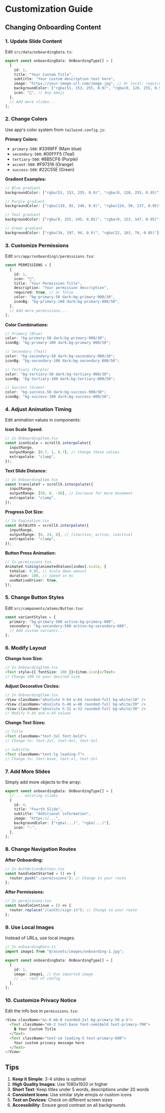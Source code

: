 # Customization Guide

## Changing Onboarding Content

### 1. Update Slide Content

Edit `src/data/onboardingData.ts`:

```typescript
export const onboardingData: OnBoardingType[] = [
  {
    id: 1,
    title: "Your Custom Title",
    subtitle: "Your custom description text here",
    image: "https://your-image-url.com/image.jpg", // Or local: require('@/assets/...')
    backgroundColor: ["rgba(51, 153, 255, 0.9)", "rgba(0, 128, 255, 0.95)"],
    icon: "🎨", // Any emoji
  },
  // Add more slides...
];
```

### 2. Change Colors

Use app's color system from `tailwind.config.js`:

**Primary Colors:**

- `primary-500`: #3399FF (Main blue)
- `secondary-500`: #00FFF5 (Teal)
- `tertiary-500`: #8B5CF6 (Purple)
- `accent-500`: #F97316 (Orange)
- `success-500`: #22C55E (Green)

**Gradient Examples:**

```typescript
// Blue gradient
backgroundColor: ["rgba(51, 153, 255, 0.9)", "rgba(0, 128, 255, 0.95)"];

// Purple gradient
backgroundColor: ["rgba(139, 92, 246, 0.9)", "rgba(124, 58, 237, 0.95)"];

// Teal gradient
backgroundColor: ["rgba(0, 255, 245, 0.85)", "rgba(0, 153, 147, 0.95)"];

// Green gradient
backgroundColor: ["rgba(34, 197, 94, 0.9)", "rgba(22, 163, 74, 0.95)"];
```

### 3. Customize Permissions

Edit `src/app/(onboarding)/permissions.tsx`:

```typescript
const PERMISSIONS = [
  {
    id: 1,
    icon: "📍",
    title: "Your Permission Title",
    description: "Your permission description",
    required: true, // or false
    color: "bg-primary-50 dark:bg-primary-900/30",
    iconBg: "bg-primary-100 dark:bg-primary-800/50",
  },
  // Add more permissions...
];
```

**Color Combinations:**

```typescript
// Primary (Blue)
color: "bg-primary-50 dark:bg-primary-900/30";
iconBg: "bg-primary-100 dark:bg-primary-800/50";

// Secondary (Teal)
color: "bg-secondary-50 dark:bg-secondary-900/30";
iconBg: "bg-secondary-100 dark:bg-secondary-800/50";

// Tertiary (Purple)
color: "bg-tertiary-50 dark:bg-tertiary-900/30";
iconBg: "bg-tertiary-100 dark:bg-tertiary-800/50";

// Success (Green)
color: "bg-success-50 dark:bg-success-900/30";
iconBg: "bg-success-100 dark:bg-success-800/50";
```

### 4. Adjust Animation Timing

Edit animation values in components:

**Icon Scale Speed:**

```typescript
// In OnboardingItem.tsx
const iconScale = scrollX.interpolate({
  inputRange,
  outputRange: [0.7, 1, 0.7], // Change these values
  extrapolate: "clamp",
});
```

**Text Slide Distance:**

```typescript
// In OnboardingItem.tsx
const translateY = scrollX.interpolate({
  inputRange,
  outputRange: [50, 0, -50], // Increase for more movement
  extrapolate: "clamp",
});
```

**Progress Dot Size:**

```typescript
// In Pagination.tsx
const dotWidth = scrollX.interpolate({
  inputRange,
  outputRange: [8, 24, 8], // [inactive, active, inactive]
  extrapolate: "clamp",
});
```

**Button Press Animation:**

```typescript
// In permissions.tsx
Animated.timing(animatedValues[index].scale, {
  toValue: 0.95, // Scale down amount
  duration: 100, // Speed in ms
  useNativeDriver: true,
});
```

### 5. Change Button Styles

Edit `src/components/atoms/Button.tsx`:

```typescript
const variantStyles = {
  primary: "bg-primary-500 active:bg-primary-600",
  secondary: "bg-secondary-500 active:bg-secondary-600",
  // Add custom variants...
};
```

### 6. Modify Layout

**Change Icon Size:**

```typescript
// In OnboardingItem.tsx
<Text style={{ fontSize: 100 }}>{item.icon}</Text>
// Change 100 to your desired size
```

**Adjust Decorative Circles:**

```typescript
// In OnboardingItem.tsx
<View className="absolute h-64 w-64 rounded-full bg-white/10" />
<View className="absolute h-48 w-48 rounded-full bg-white/20" />
<View className="absolute h-32 w-32 rounded-full bg-white/30" />
// Modify h-XX and w-XX values
```

**Change Text Sizes:**

```typescript
// Title
<Text className="text-3xl font-bold">
// Change to: text-2xl, text-4xl, text-5xl

// Subtitle
<Text className="text-lg leading-7">
// Change to: text-base, text-xl, text-2xl
```

### 7. Add More Slides

Simply add more objects to the array:

```typescript
export const onboardingData: OnBoardingType[] = [
  // ... existing slides
  {
    id: 4,
    title: "Fourth Slide",
    subtitle: "Additional information",
    image: "https://...",
    backgroundColor: ["rgba(...)", "rgba(...)"],
    icon: "✨",
  },
];
```

### 8. Change Navigation Routes

**After Onboarding:**

```typescript
// In AuthActionButtons.tsx
const handleGetStarted = () => {
  router.push("./permissions"); // Change to your route
};
```

**After Permissions:**

```typescript
// In permissions.tsx
const handleContinue = () => {
  router.replace("/(auth)/sign-in"); // Change to your route
};
```

### 9. Use Local Images

Instead of URLs, use local images:

```typescript
// In onboardingData.ts
import image1 from "@/assets/images/onboarding-1.jpg";

export const onboardingData: OnBoardingType[] = [
  {
    id: 1,
    image: image1, // Use imported image
    // ... rest of config
  },
];
```

### 10. Customize Privacy Notice

Edit the info box in `permissions.tsx`:

```typescript
<View className="mx-6 mb-8 rounded-2xl bg-primary-50 p-5">
  <Text className="mb-2 text-base font-semibold text-primary-700">
    🔒 Your Custom Title
  </Text>
  <Text className="text-sm leading-5 text-primary-600">
    Your custom privacy message here
  </Text>
</View>
```

## Tips

1. **Keep it Simple**: 3-4 slides is optimal
2. **High Quality Images**: Use 1080x1920 or higher
3. **Short Text**: Keep titles under 5 words, descriptions under 20 words
4. **Consistent Icons**: Use similar style emojis or custom icons
5. **Test on Devices**: Check on different screen sizes
6. **Accessibility**: Ensure good contrast on all backgrounds
